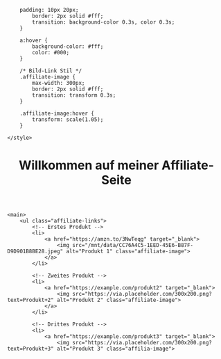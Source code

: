         padding: 10px 20px;
            border: 2px solid #fff;
            transition: background-color 0.3s, color 0.3s;
        }

        a:hover {
            background-color: #fff;
            color: #000;
        }

        /* Bild-Link Stil */
        .affiliate-image {
            max-width: 300px;
            border: 2px solid #fff;
            transition: transform 0.3s;
        }

        .affiliate-image:hover {
            transform: scale(1.05);
        }

    </style>
</head>
<body>
    <header>
        <h1>Willkommen auf meiner Affiliate-Seite</h1>
    </header>

    <main>
        <ul class="affiliate-links">
            <!-- Erstes Produkt -->
            <li>
                <a href="https://amzn.to/3NwTeqg" target="_blank">
                    <img src="/mnt/data/CC76A4C5-1EED-45E6-B87F-D9D901B8BE28.jpeg" alt="Produkt 1" class="affiliate-image">
                </a>
            </li>

            <!-- Zweites Produkt -->
            <li>
                <a href="https://example.com/produkt2" target="_blank">
                    <img src="https://via.placeholder.com/300x200.png?text=Produkt+2" alt="Produkt 2" class="affiliate-image">
                </a>
            </li>

            <!-- Drittes Produkt -->
            <li>
                <a href="https://example.com/produkt3" target="_blank">
                    <img src="https://via.placeholder.com/300x200.png?text=Produkt+3" alt="Produkt 3" class="affilia-image">
